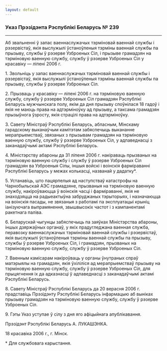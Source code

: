```yaml
---
layout: default
---
```


### Указ Прэзідэнта Рэспублікі Беларусь № 239

****

<span class="underline"></span>

Аб звальненні ў запас ваеннаслужачых тэрміновай ваеннай службы і
рэзервістаў, якія выслужылі ўстаноўленыя тэрміны ваеннай службы
па прызыву, службы ў рэзерве Узброеных Сіл, і прызыве грамадзян на
тэрміновую ваенную службу, службу ў рэзерве Узброеных Сіл у
красавіку — ліпені 2006 г.

1\. Звольніць у запас ваеннаслужачых тэрміновай ваеннай службы і
рэзервістаў, якія выслужылі ўстаноўленыя тэрміны ваеннай службы
па прызыву, службы ў рэзерве Узброеных Сіл.

2\. Прызваць у красавіку — ліпені 2006 г. на тэрміновую ваенную службу,
службу ў рэзерве Узброеных Сіл грамадзян Рэспублікі Беларусь
мужчынскага полу, якім да дня прызыву споўнілася 18 гадоў і
якія не маюць права на адтэрміноўку ад прызыву, а таксама грамадзян
прызыўнога ўзросту, якія страцілі права на адтэрміноўку.

3\. Савету Міністраў Рэспублікі Беларусь, абласным, Мінскаму гарадскому
выканаўчым камітэтам забяспечыць выкананне мерапрыемстваў, звязаных з
прызывам грамадзян на тэрміновую ваенную службу, службу ў рэзерве
Узброеных Сіл, у адпаведнасці з заканадаўчымі актамі Рэспублікі
Беларусь.

4\. Міністэрству абароны да 31 ліпеня 2006 г. накіраваць прызваных на
тэрміновую ваенную службу і службу ў рэзерве Узброеных Сіл грамадзян
ва Узброеныя Сілы, іншыя войскі і воінскія фарміраванні Рэспублікі
Беларусь у межах колькасці, названай у дадатку\*.

5\. Устанавіць, што пацярпелыя ад наступстваў катастрофы на
Чарнобыльскай АЭС грамадзяне, прызваныя на тэрміновую
ваенную службу, накіроўваюцца ў воінскія часці і фарміраванні,
якія не знаходзяцца на радыеактыўна забруджаных тэрыторыях, і
назначаюцца на воінскія пасады, не звязаныя з работамі па
эксплуатацыі крыніц іанізуючага выпрамянення, звышвысокіх частот
і з кампанентамі ракетнага паліва.

6\. Беларускай чыгунцы забяспечыць па заяўках Міністэрства абароны,
іншых дзяржаўных органаў, у якіх прадугледжана ваенная служба,
перавозку ваеннаслужачых тэрміновай ваеннай службы і рэзервістаў,
якія выслужылі ўстаноўленыя тэрміны ваеннай службы па прызыву, службы
ў рэзерве Узброеных Сіл, і грамадзян, прызваных на тэрміновую ваенную
службу, службу ў рэзерве Узброеных Сіл.

7\. Ваенным камісарам накіроўваць у органы ўнутраных спраў матэрыялы на
грамадзян, якія ўхіліліся ад мерапрыемстваў прызыву на тэрміновую
ваенную службу, службу ў рэзерве Узброеных Сіл, для прыцягнення іх
да адказнасці ў адпаведнасці з заканадаўчымі актамі Рэспублікі Беларусь.

8\. Савету Міністраў Рэспублікі Беларусь да 20 верасня 2006 г.
прадставіць Прэзідэнту Рэспублікі Беларусь інфармацыю аб
выніках прызыву грамадзян на тэрміновую ваенную службу, службу ў
рэзерве Узброеных Сіл.

9\. Гэты Указ уступае ў сілу з дня яго афіцыйнага апублікавання.

Прэзідэнт Рэспублікі Беларусь А. ЛУКАШЭНКА.

18 красавіка 2006 г., г. Мінск.

\* Для службовага карыстання.

